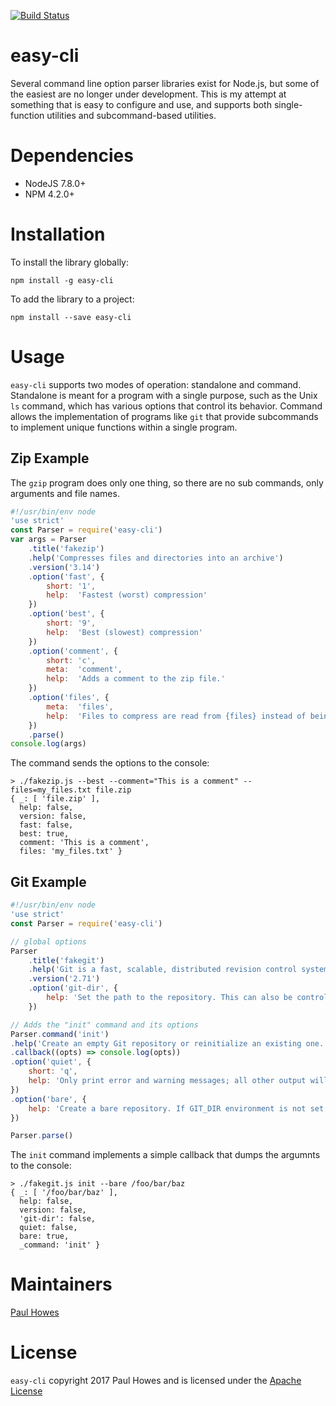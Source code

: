 [![Build Status](https://travis-ci.org/PaulHowes/easy-cli.svg?branch=master)](https://travis-ci.org/PaulHowes/easy-cli)

# easy-cli

Several command line option parser libraries exist for Node.js, but some of the easiest are no longer under development. This is my attempt at something that is easy to configure and use, and supports both single-function utilities and subcommand-based utilities.

# Dependencies

* NodeJS 7.8.0+
* NPM 4.2.0+

# Installation

To install the library globally:

    npm install -g easy-cli

To add the library to a project:

    npm install --save easy-cli

# Usage

`easy-cli` supports two modes of operation: standalone and command. Standalone is meant for a program with a single purpose, such as the Unix `ls` command, which has various options that control its behavior. Command allows the implementation of programs like `git` that provide subcommands to implement unique functions within a single program.

## Zip Example

The `gzip` program does only one thing, so there are no sub commands, only arguments and file names.

```javascript
#!/usr/bin/env node
'use strict'
const Parser = require('easy-cli')
var args = Parser
    .title('fakezip')
    .help('Compresses files and directories into an archive')
    .version('3.14')
    .option('fast', {
        short: '1',
        help:  'Fastest (worst) compression'
    })
    .option('best', {
        short: '9',
        help:  'Best (slowest) compression'
    })
    .option('comment', {
        short: 'c',
        meta:  'comment',
        help:  'Adds a comment to the zip file.'
    })
    .option('files', {
        meta:  'files',
        help:  'Files to compress are read from {files} instead of being listed on the command line.'
    })
    .parse()
console.log(args)
```

The command sends the options to the console:

```
> ./fakezip.js --best --comment="This is a comment" --files=my_files.txt file.zip
{ _: [ 'file.zip' ],
  help: false,
  version: false,
  fast: false,
  best: true,
  comment: 'This is a comment',
  files: 'my_files.txt' }
```

## Git Example

```javascript
#!/usr/bin/env node
'use strict'
const Parser = require('easy-cli')

// global options
Parser
    .title('fakegit')
    .help('Git is a fast, scalable, distributed revision control system with an unusually rich command set that provides both high-level operations and full access to internals.')
    .version('2.71')
    .option('git-dir', {
        help: 'Set the path to the repository. This can also be controlled by setting the GIT_DIR environment variable. It can be an absolute path or relative path to current working directory.'
    })

// Adds the "init" command and its options
Parser.command('init')
.help('Create an empty Git repository or reinitialize an existing one. This command must be executed at the top-level directory of what will become the Git repository.')
.callback((opts) => console.log(opts))
.option('quiet', {
    short: 'q',
    help: 'Only print error and warning messages; all other output will be suppressed.'
})
.option('bare', {
    help: 'Create a bare repository. If GIT_DIR environment is not set, it is set to the current working directory.'
})

Parser.parse()
```

The `init` command implements a simple callback that dumps the argumnts to the console:

```
> ./fakegit.js init --bare /foo/bar/baz
{ _: [ '/foo/bar/baz' ],
  help: false,
  version: false,
  'git-dir': false,
  quiet: false,
  bare: true,
  _command: 'init' }
```

# Maintainers

[Paul Howes](http://github.com/PaulHowes/)

# License

`easy-cli` copyright 2017 Paul Howes and is licensed under the
[Apache License](https://github.com/PaulHowes/easy-cli/master/blob/LICENSE)
